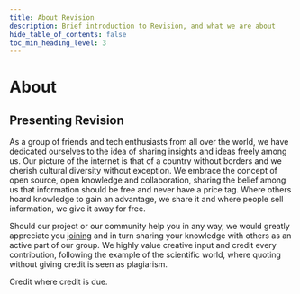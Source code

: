 ```yaml
---
title: About Revision
description: Brief introduction to Revision, and what we are about
hide_table_of_contents: false
toc_min_heading_level: 3
---
```


# About

## Presenting Revision

As a group of friends and tech enthusiasts from all over the world, we have dedicated ourselves to the idea of sharing insights and ideas freely among us. Our picture of the internet is that of a country without borders and we cherish cultural diversity without exception. We embrace the concept of open source, open knowledge and collaboration, sharing the belief among us that information should be free and never have a price tag. Where others hoard knowledge to gain an advantage, we share it and where people sell information, we give it away for free.

Should our project or our community help you in any way, we would greatly appreciate you [joining](https://discord.gg/962y4pU) and in turn sharing your knowledge with others as an active part of our group. We highly value creative input and credit every contribution, following the example of the scientific world, where quoting without giving credit is seen as plagiarism.

Credit where credit is due.